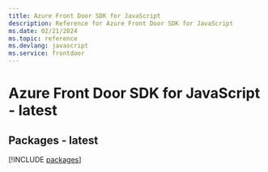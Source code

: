 ```yaml
---
title: Azure Front Door SDK for JavaScript
description: Reference for Azure Front Door SDK for JavaScript
ms.date: 02/21/2024
ms.topic: reference
ms.devlang: javascript
ms.service: frontdoor
---
```

# Azure Front Door SDK for JavaScript - latest
## Packages - latest
[!INCLUDE [packages](front-door-index.md)]